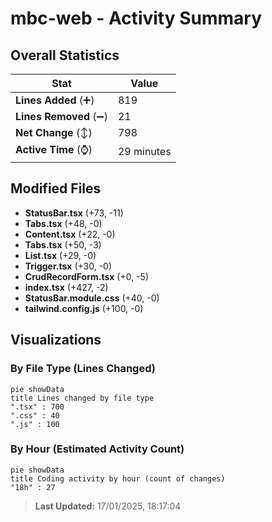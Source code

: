 # mbc-web - Activity Summary 

## Overall Statistics

| Stat                   | Value                                                             |
| ---------------------- | ----------------------------------------------------------------- |
| **Lines Added** (➕)   | 819                                          |
| **Lines Removed** (➖) | 21                                        |
| **Net Change** (↕)    | 798                |
| **Active Time** (⌚)   | 29 minutes |


## Modified Files
- **StatusBar.tsx** (+73, -11)
- **Tabs.tsx** (+48, -0)
- **Content.tsx** (+22, -0)
- **Tabs.tsx** (+50, -3)
- **List.tsx** (+29, -0)
- **Trigger.tsx** (+30, -0)
- **CrudRecordForm.tsx** (+0, -5)
- **index.tsx** (+427, -2)
- **StatusBar.module.css** (+40, -0)
- **tailwind.config.js** (+100, -0)

## Visualizations

### By File Type (Lines Changed)

```mermaid
pie showData
title Lines changed by file type
".tsx" : 700
".css" : 40
".js" : 100
```

### By Hour (Estimated Activity Count)

```mermaid
pie showData
title Coding activity by hour (count of changes)
"18h" : 27
```


> **Last Updated:** 17/01/2025, 18:17:04